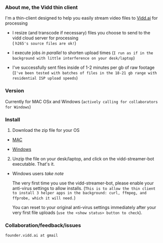 
### About me, the Vidd thin client

I'm a thin-client designed to help you easily stream video files to <a href="viddai.bitbucket.io">Vidd.ai</a> for processing

+  I resize (and transcode if necessary) files you choose to send to the vidd cloud server for processing  
(   `h265's source files are ok!`)
+  I execute jobs *in parallel* to shorten upload times
(`I run as if in the background with little interference on your desk/laptop`)

+  I've successfully sent files inside of 1-2 minutes per gb of raw footage 
  (`I've been tested with batches of files in the 18-21 gb range with residential ISP upload speeds`)
  
  
### Version

  Currently for MAC OSx and Windows
  (`actively calling for collaborators for Windows`)


### Install
1. Download the zip file for your OS

+ [MAC](https://vidd-ai.github.io/streamer-bot/vidd-streamer-bot-darwin-x64.zip)

+ [Windows](https://vidd-ai.github.io/streamer-bot/vidd-streamer-bot-win32-ia32.zip) 

 

2. Unzip the file on your desk/laptop, and click on the vidd-streamer-bot executable. That's it.

 + Windows users *take note*
 
     The very first time you use the vidd-streamer-bot, please enable your anti-virus settings to allow installs.
     (`This is to allow the thin client to install 3 helper apps in the background: curl, ffmpeg, and ffprobe, which it will need.`) 
     
    You can reset to your original anti-virus settings immediately after your very first file uploads (`use the <show status> button to check`).


### Collaboration/feedback/issues
`founder.vidd.ai at gmail`

